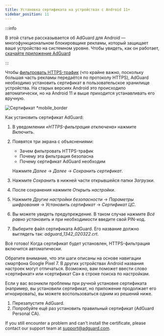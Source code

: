 ```yaml
---
title: Установка сертификата на устройствах с Android 11+
sidebar_position: 11
---
```


:::info

В этой статье рассказывается об AdGuard для Android — многофункциональном блокировщике рекламы, который защищает ваше устройство на системном уровне. Чтобы увидеть, как он работает, [скачайте приложение AdGuard](https://agrd.io/download-kb-adblock)

:::

Чтобы [фильтровать HTTPS-трафик](/general/https-filtering/what-is-https-filtering.md) (что крайне важно, поскольку большая часть рекламы передаётся по протоколу HTTPS), AdGuard необходимо установить сертификат в пользовательское хранилище устройства. На старых версиях Android это происходило автоматически, но на Android 11 и выше приходится устанавливать его вручную.

![Сертификат *mobile_border](https://cdn.adtidy.org/content/kb/ad_blocker/android/solving_problems/manual-certificate/g.gif)

Как установить сертификат AdGuard:

1. В уведомлении *«HTTPS-фильтрация отключена»* нажмите *Включить*.

1. Появятся три экрана с объяснениями:
    - Зачем фильтровать HTTPS-трафик
    - Почему эта фильтрация безопасна
    - Почему сертификат AdGuard необходим

    Нажмите *Далее* → *Далее* → *Сохранить сертификат*.

1. Нажмите *Сохранить* в нижней части открывшейся папки *Загрузки*.

1. После сохранения нажмите *Открыть настройки*.

1. Нажмите *Другие настройки безопасности* → *Параметры шифрования* → *Установить сертификат* → *Сертификат ЦС*.

1. Вы можете увидеть предупреждение. В таком случае нажмите *Всё равно установить* и при необходимости введите свой PIN-код.

1. Выберите файл сертификата AdGuard. Его название должно выглядеть так: *adguard_1342_020322.crt*.

Всё готово! Когда сертификат будет установлен, HTTPS-фильтрация включится автоматически.

Обратите внимание, что эти шаги описаны на основе навигации смартфона Google Pixel 7. В других устройствах Android названия настроек могут отличаться. Возможно, вам поможет ввести слово «сертификат» или «сертификат Ca» в строке поиска по настройкам.

Если у вас возникли проблемы при ручной установке сертификата (например, вы установили сертификат, но приложение продолжает его игнорировать), вы можете воспользоваться одним из решений ниже.

1. Перезапустите AdGuard.
2. Попробуйте ещё раз установить правильный сертификат (AdGuard Personal CA).

If you still encounter a problem and can't install the certificate, please contact our support team at <support@adguard.com>.
